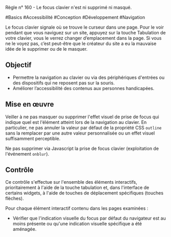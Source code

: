 
Règle n° 160  - Le focus clavier n'est ni supprimé ni masqué.

#Basics #Accessibilité #Conception #Développement #Navigation

Le focus clavier signale où se trouve le curseur dans une page. Pour le voir pendant que vous naviguez sur un site, appuyez sur la touche Tabulation de votre clavier, vous le verrez changer d’emplacement dans la page. Si vous ne le voyez pas, c’est peut-être que le créateur du site a eu la mauvaise idée de le supprimer ou de le masquer.

Objectif
--------

*   Permettre la navigation au clavier ou via des périphériques d'entrées ou des dispositifs qui ne reposent pas sur la souris.
*   Améliorer l’accessibilité des contenus aux personnes handicapées.

Mise en œuvre
-------------

Veiller à ne pas masquer ou supprimer l'effet visuel de prise de focus qui indique quel est l'élément atteint lors de la navigation au clavier. En particulier, ne pas annuler la valeur par défaut de la propriété CSS `outline` sans la remplacer par une autre valeur personnalisée ou un effet visuel suffisamment perceptible.

Ne pas supprimer via Javascript la prise de focus clavier (exploitation de l'événement `onblur`).

Contrôle
--------

Ce contrôle s'effectue sur l'ensemble des éléments interactifs, prioritairement à l'aide de la touche tabulation et, dans l'interface de certains widgets, à l'aide de touches de déplacement spécifiques (touches flèches).

Pour chaque élément interactif contenu dans les pages examinées :

*   Vérifier que l'indication visuelle du focus par défaut du navigateur est au moins présente ou qu'une indication visuelle spécifique a été aménagée.
